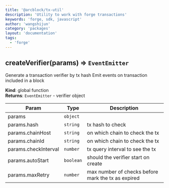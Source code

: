```yaml
---
title: '@arcblock/tx-util'
description: 'Utility to work with forge transactions'
keywords: 'forge, sdk, javascript'
author: 'wangshijun'
category: 'packages'
layout: 'documentation'
tags:
  - 'forge'
---
```



## createVerifier(params) ⇒ `EventEmitter`

Generate a transaction verifier by tx hash
Emit events on transaction included in a block

**Kind**: global function  
**Returns**: `EventEmitter` - verifier object  

| Param                | Type      | Description                                        |
| -------------------- | --------- | -------------------------------------------------- |
| params               | `object`  |                                                    |
| params.hash          | `string`  | tx hash to check                                   |
| params.chainHost     | `string`  | on which chain to check the tx                     |
| params.chainId       | `string`  | on which chain to check the tx                     |
| params.checkInterval | `number`  | tx query interval to see the tx                    |
| params.autoStart     | `boolean` | should the verifier start on create                |
| params.maxRetry      | `number`  | max number of checks before mark the tx as expired |

  